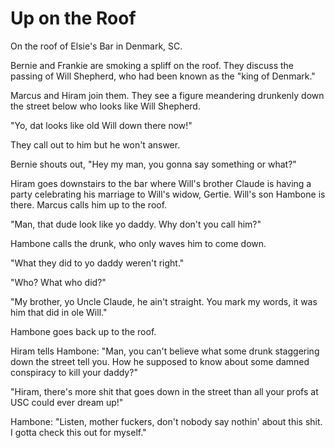 # Up on the Roof


On the roof of Elsie's Bar in Denmark, SC.

Bernie and Frankie are smoking a spliff on the roof. They discuss the passing of Will Shepherd, who had been known as the
"king of Denmark."

Marcus and Hiram join them. They see a figure meandering drunkenly down the street below who looks like Will Shepherd.

"Yo, dat looks like old Will down there now!"

They call out to him but he won't answer.

Bernie shouts out, "Hey my man, you gonna say something or what?"




Hiram goes downstairs to the bar where Will's brother Claude is having a party celebrating his marriage to Will's widow,
Gertie. Will's son Hambone is there. Marcus calls him up to the roof.


"Man, that dude look like yo daddy. Why don't you call him?"


Hambone calls the drunk, who only waves him to come down.

"What they did to yo daddy weren't right."

"Who? What who did?"

"My brother, yo Uncle Claude, he ain't straight. You mark my words, it was him that did in ole Will."

Hambone goes back up to the roof.

Hiram tells Hambone: "Man, you can't believe what some drunk staggering down the street tell you. How he supposed to
know about some damned conspiracy to kill your daddy?"

"Hiram, there's more shit that goes down in the street than all your profs at USC could ever dream up!"

Hambone: "Listen, mother fuckers, don't nobody say nothin' about this shit. I gotta check this out for myself."







